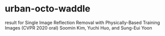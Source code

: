 # urban-octo-waddle
result for Single Image Reflection Removal with Physically-Based Training Images (CVPR 2020 oral) Soomin Kim, Yuchi Huo, and Sung-Eui Yoon
